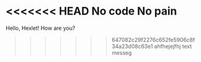 <<<<<<< HEAD
No code No pain
=======
Hello, Hexlet! How are you?
>>>>>>> 647082c29f2276c652fe5906c8f34a23d08c63e1
ahfhejejfhj
text messeg
